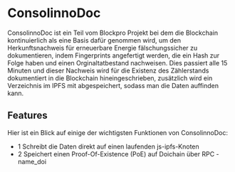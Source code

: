 # ConsolinnoDoc

ConsolinnoDoc ist ein Teil vom Blockpro Projekt bei dem die 
Blockchain kontinuierlich als eine Basis dafür genommen wird, um den Herkunftsnachweis 
für erneuerbare Energie fälschungssicher zu dokumentieren, indem Fingerprints angefertigt werden,
die ein Hash zur Folge haben und einen Orginaltatbestand nachweisen. Dies
passiert alle 15 Minuten und dieser Nachweis wird für die Existenz des 
Zählerstands dokumentiert in die Blockchain hineingeschrieben, zusätzlich 
wird ein Verzeichnis im IPFS mit abgespeichert, sodass man die Daten 
auffinden kann.

## Features
Hier ist ein Blick auf einige der wichtigsten Funktionen von ConsolinnoDoc:

- 1 Schreibt die Daten direkt auf einen laufenden js-ipfs-Knoten
- 2 Speichert einen Proof-Of-Existence (PoE) auf Doichain über RPC - name_doi
